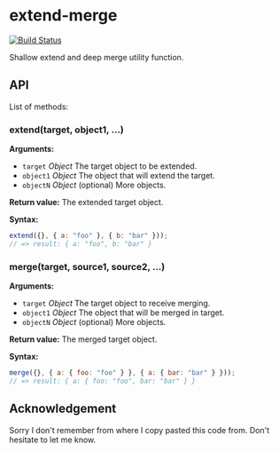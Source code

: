 # extend-merge

[![Build Status](https://travis-ci.org/crysalead-js/extend-merge.svg?branch=master)](https://travis-ci.org/crysalead-js/extend-merge)

Shallow extend and deep merge utility function.

## API

List of methods:

### extend(target, object1, ...)

**Arguments:**

  * `target`  *Object* The target object to be extended.
  * `object1` *Object* The object that will extend the target.
  * `objectN` *Object* (optional) More objects.

**Return value:** The extended target object.

**Syntax:**

```js
extend({}, { a: "foo" }, { b: "bar" }));
// => result: { a: "foo", b: "bar" }
```

### merge(target, source1, source2, ...)

**Arguments:**

  * `target`  *Object* The target object to receive merging.
  * `object1` *Object* The object that will be merged in target.
  * `objectN` *Object* (optional) More objects.

**Return value:** The merged target object.

**Syntax:**

```js
merge({}, { a: { foo: "foo" } }, { a: { bar: "bar" } }));
// => result: { a: { foo: "foo", bar: "bar" } }
```

## Acknowledgement

Sorry I don't remember from where I copy pasted this code from. Don't hesitate to let me know.
